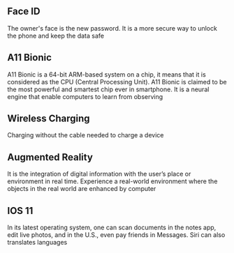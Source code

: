 ## Face ID
The owner's face is the new password. It is a more secure way to unlock the phone and keep the data safe
## A11 Bionic
A11 Bionic is a 64-bit ARM-based system on a chip, it means that it is considered as the CPU (Central Processing Unit). A11 Bionic is claimed to be the most powerful and smartest chip ever in smartphone. It is a neural engine that enable computers to learn from observing
## Wireless Charging
Charging without the cable needed to charge a device
## Augmented Reality
It is the integration of digital information with the user’s place or environment in real time. Experience a real-world environment where the objects in the real world are enhanced by computer
## IOS 11
In its latest operating system, one can scan documents in the notes app, edit live photos, and in the U.S., even pay friends in Messages. Siri can also translates languages